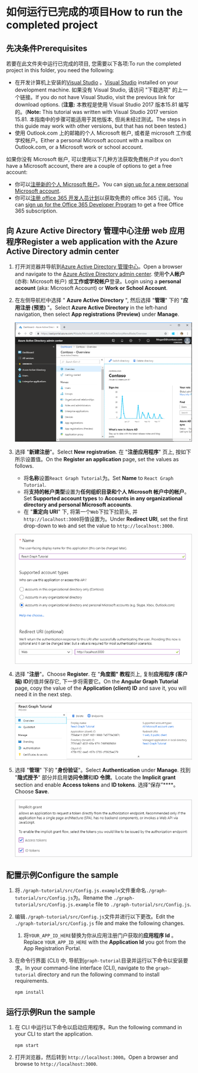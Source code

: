 # <a name="how-to-run-the-completed-project"></a><span data-ttu-id="eed6d-101">如何运行已完成的项目</span><span class="sxs-lookup"><span data-stu-id="eed6d-101">How to run the completed project</span></span>

## <a name="prerequisites"></a><span data-ttu-id="eed6d-102">先决条件</span><span class="sxs-lookup"><span data-stu-id="eed6d-102">Prerequisites</span></span>

<span data-ttu-id="eed6d-103">若要在此文件夹中运行已完成的项目, 您需要以下各项:</span><span class="sxs-lookup"><span data-stu-id="eed6d-103">To run the completed project in this folder, you need the following:</span></span>

- <span data-ttu-id="eed6d-104">在开发计算机上安装的[Visual Studio](https://visualstudio.microsoft.com/vs/) 。</span><span class="sxs-lookup"><span data-stu-id="eed6d-104">[Visual Studio](https://visualstudio.microsoft.com/vs/) installed on your development machine.</span></span> <span data-ttu-id="eed6d-105">如果没有 Visual Studio, 请访问 "下载选项" 的上一个链接。</span><span class="sxs-lookup"><span data-stu-id="eed6d-105">If you do not have Visual Studio, visit the previous link for download options.</span></span> <span data-ttu-id="eed6d-106">(**注意:** 本教程是使用 Visual Studio 2017 版本15.81 编写的。</span><span class="sxs-lookup"><span data-stu-id="eed6d-106">(**Note:** This tutorial was written with Visual Studio 2017 version 15.81.</span></span> <span data-ttu-id="eed6d-107">本指南中的步骤可能适用于其他版本, 但尚未经过测试。</span><span class="sxs-lookup"><span data-stu-id="eed6d-107">The steps in this guide may work with other versions, but that has not been tested.)</span></span>
- <span data-ttu-id="eed6d-108">使用 Outlook.com 上的邮箱的个人 Microsoft 帐户, 或者是 microsoft 工作或学校帐户。</span><span class="sxs-lookup"><span data-stu-id="eed6d-108">Either a personal Microsoft account with a mailbox on Outlook.com, or a Microsoft work or school account.</span></span>

<span data-ttu-id="eed6d-109">如果你没有 Microsoft 帐户, 可以使用以下几种方法获取免费帐户:</span><span class="sxs-lookup"><span data-stu-id="eed6d-109">If you don't have a Microsoft account, there are a couple of options to get a free account:</span></span>

- <span data-ttu-id="eed6d-110">你可以[注册新的个人 Microsoft 帐户](https://signup.live.com/signup?wa=wsignin1.0&rpsnv=12&ct=1454618383&rver=6.4.6456.0&wp=MBI_SSL_SHARED&wreply=https://mail.live.com/default.aspx&id=64855&cbcxt=mai&bk=1454618383&uiflavor=web&uaid=b213a65b4fdc484382b6622b3ecaa547&mkt=E-US&lc=1033&lic=1)。</span><span class="sxs-lookup"><span data-stu-id="eed6d-110">You can [sign up for a new personal Microsoft account](https://signup.live.com/signup?wa=wsignin1.0&rpsnv=12&ct=1454618383&rver=6.4.6456.0&wp=MBI_SSL_SHARED&wreply=https://mail.live.com/default.aspx&id=64855&cbcxt=mai&bk=1454618383&uiflavor=web&uaid=b213a65b4fdc484382b6622b3ecaa547&mkt=E-US&lc=1033&lic=1).</span></span>
- <span data-ttu-id="eed6d-111">你可以[注册 office 365 开发人员计划](https://developer.microsoft.com/office/dev-program)以获取免费的 office 365 订阅。</span><span class="sxs-lookup"><span data-stu-id="eed6d-111">You can [sign up for the Office 365 Developer Program](https://developer.microsoft.com/office/dev-program) to get a free Office 365 subscription.</span></span>

## <a name="register-a-web-application-with-the-azure-active-directory-admin-center"></a><span data-ttu-id="eed6d-112">向 Azure Active Directory 管理中心注册 web 应用程序</span><span class="sxs-lookup"><span data-stu-id="eed6d-112">Register a web application with the Azure Active Directory admin center</span></span>

1. <span data-ttu-id="eed6d-113">打开浏览器并导航到[Azure Active Directory 管理中心](https://aad.portal.azure.com)。</span><span class="sxs-lookup"><span data-stu-id="eed6d-113">Open a browser and navigate to the [Azure Active Directory admin center](https://aad.portal.azure.com).</span></span> <span data-ttu-id="eed6d-114">使用**个人帐户**(亦称: Microsoft 帐户) 或**工作或学校帐户**登录。</span><span class="sxs-lookup"><span data-stu-id="eed6d-114">Login using a **personal account** (aka: Microsoft Account) or **Work or School Account**.</span></span>

1. <span data-ttu-id="eed6d-115">在左侧导航栏中选择 " **Azure Active Directory** ", 然后选择 "**管理**" 下的 "**应用注册 (预览)** "。</span><span class="sxs-lookup"><span data-stu-id="eed6d-115">Select **Azure Active Directory** in the left-hand navigation, then select **App registrations (Preview)** under **Manage**.</span></span>

    ![<span data-ttu-id="eed6d-116">应用注册的屏幕截图</span><span class="sxs-lookup"><span data-stu-id="eed6d-116">A screenshot of the App registrations</span></span> ](/tutorial/images/aad-portal-app-registrations.png)

1. <span data-ttu-id="eed6d-117">选择 "**新建注册**"。</span><span class="sxs-lookup"><span data-stu-id="eed6d-117">Select **New registration**.</span></span> <span data-ttu-id="eed6d-118">在 "**注册应用程序**" 页上, 按如下所示设置值。</span><span class="sxs-lookup"><span data-stu-id="eed6d-118">On the **Register an application** page, set the values as follows.</span></span>

    - <span data-ttu-id="eed6d-119">将**名称**设置`React Graph Tutorial`为。</span><span class="sxs-lookup"><span data-stu-id="eed6d-119">Set **Name** to `React Graph Tutorial`.</span></span>
    - <span data-ttu-id="eed6d-120">将**支持的帐户类型**设置为**任何组织目录和个人 Microsoft 帐户中的帐户**。</span><span class="sxs-lookup"><span data-stu-id="eed6d-120">Set **Supported account types** to **Accounts in any organizational directory and personal Microsoft accounts**.</span></span>
    - <span data-ttu-id="eed6d-121">在 "**重定向 URI**" 下, 将第一个`Web`下拉下拉箭头, 并`http://localhost:3000`将值设置为。</span><span class="sxs-lookup"><span data-stu-id="eed6d-121">Under **Redirect URI**, set the first drop-down to `Web` and set the value to `http://localhost:3000`.</span></span>

    !["注册应用程序" 页的屏幕截图](/tutorial/images/aad-register-an-app.png)

1. <span data-ttu-id="eed6d-123">选择 "**注册**"。</span><span class="sxs-lookup"><span data-stu-id="eed6d-123">Choose **Register**.</span></span> <span data-ttu-id="eed6d-124">在 "**角度图" 教程**页上, 复制**应用程序 (客户端) ID**的值并保存它, 下一步将需要它。</span><span class="sxs-lookup"><span data-stu-id="eed6d-124">On the **Angular Graph Tutorial** page, copy the value of the **Application (client) ID** and save it, you will need it in the next step.</span></span>

    ![新应用注册的应用程序 ID 的屏幕截图](/tutorial/images/aad-application-id.png)

1. <span data-ttu-id="eed6d-126">选择 "**管理**" 下的 "**身份验证**"。</span><span class="sxs-lookup"><span data-stu-id="eed6d-126">Select **Authentication** under **Manage**.</span></span> <span data-ttu-id="eed6d-127">找到 "**隐式授予**" 部分并启用**访问令牌**和**ID 令牌**。</span><span class="sxs-lookup"><span data-stu-id="eed6d-127">Locate the **Implicit grant** section and enable **Access tokens** and **ID tokens**.</span></span> <span data-ttu-id="eed6d-128">选择“保存”\*\*\*\*。</span><span class="sxs-lookup"><span data-stu-id="eed6d-128">Choose **Save**.</span></span>

    ![隐式 grant 部分的屏幕截图](/tutorial/images/aad-implicit-grant.png)

## <a name="configure-the-sample"></a><span data-ttu-id="eed6d-130">配置示例</span><span class="sxs-lookup"><span data-stu-id="eed6d-130">Configure the sample</span></span>

1. <span data-ttu-id="eed6d-131">将`./graph-tutorial/src/Config.js.example`文件重命名`./graph-tutorial/src/Config.js`为。</span><span class="sxs-lookup"><span data-stu-id="eed6d-131">Rename the `./graph-tutorial/src/Config.js.example` file to `./graph-tutorial/src/Config.js`.</span></span>
1. <span data-ttu-id="eed6d-132">编辑`./graph-tutorial/src/Config.js`文件并进行以下更改。</span><span class="sxs-lookup"><span data-stu-id="eed6d-132">Edit the `./graph-tutorial/src/Config.js` file and make the following changes.</span></span>
    1. <span data-ttu-id="eed6d-133">将`YOUR_APP_ID_HERE`替换为你从应用注册门户获取的**应用程序 Id** 。</span><span class="sxs-lookup"><span data-stu-id="eed6d-133">Replace `YOUR_APP_ID_HERE` with the **Application Id** you got from the App Registration Portal.</span></span>
1. <span data-ttu-id="eed6d-134">在命令行界面 (CLI) 中, 导航到`graph-tutorial`目录并运行以下命令以安装要求。</span><span class="sxs-lookup"><span data-stu-id="eed6d-134">In your command-line interface (CLI), navigate to the `graph-tutorial` directory and run the following command to install requirements.</span></span>

    ```Shell
    npm install
    ```

## <a name="run-the-sample"></a><span data-ttu-id="eed6d-135">运行示例</span><span class="sxs-lookup"><span data-stu-id="eed6d-135">Run the sample</span></span>

1. <span data-ttu-id="eed6d-136">在 CLI 中运行以下命令以启动应用程序。</span><span class="sxs-lookup"><span data-stu-id="eed6d-136">Run the following command in your CLI to start the application.</span></span>

    ```Shell
    npm start
    ```

1. <span data-ttu-id="eed6d-137">打开浏览器，然后转到 `http://localhost:3000`。</span><span class="sxs-lookup"><span data-stu-id="eed6d-137">Open a browser and browse to `http://localhost:3000`.</span></span>